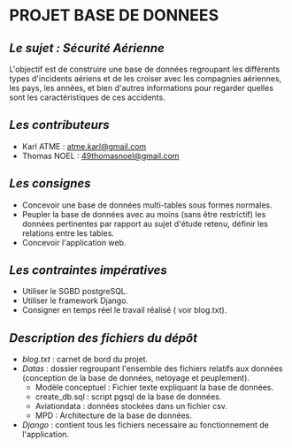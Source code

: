 # PROJET BASE DE DONNEES 

 _Le sujet : Sécurité Aérienne_
 -

L'objectif est de construire une base de données regroupant les différents types d'incidents aériens et de les croiser avec les compagnies aériennes, les pays, les années, et bien d'autres informations pour regarder quelles sont les caractéristiques de ces accidents.

_Les contributeurs_
-

* Karl ATME : atme.karl@gmail.com
* Thomas NOEL : 49thomasnoel@gmail.com 

_Les consignes_
-

* Concevoir une base de données multi-tables sous formes normales.
* Peupler la base de données avec au moins (sans être restrictif) les données pertinentes par rapport au sujet d'étude retenu, définir les relations entre les tables.
* Concevoir l'application web.

_Les contraintes impératives_
-

* Utiliser le SGBD postgreSQL.
* Utiliser le framework Django.
* Consigner en temps réel le travail réalisé ( voir blog.txt).

_Description des fichiers du dépôt_
-
* _blog.txt_ : carnet de bord du projet.
* _Datas_ : dossier regroupant l'ensemble des fichiers relatifs aux données (conception de la base de données, netoyage et peuplement). 
  * Modèle conceptuel : Fichier texte expliquant la base de données.
  * create_db.sql : script pgsql de la base de données.
  * Aviationdata : données stockées dans un fichier csv.
  * MPD : Architecture de la base de données.
* _Django_ : contient tous les fichiers necessaire au fonctionnement de l'application.

